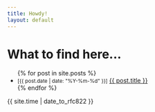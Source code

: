 ```yaml
---
title: Howdy!
layout: default
---
```


# What to find here...

<ul class="single-before">
{% for post in site.posts %}	
<li><small>[{{ post.date | date: "%Y-%m-%d" }}]</small> <a href="{{ site.baseurl }}{{ post.url }}">{{ post.title }}</a></li>
{% endfor %}
</ul>
{{ site.time | date_to_rfc822 }}
